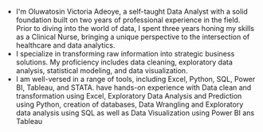 - I'm Oluwatosin Victoria Adeoye, a self-taught Data Analyst with a solid foundation built on two years of professional experience in the field. Prior to diving into the world of data, I spent three years honing my skills as a Clinical Nurse, bringing a unique perspective to the intersection of healthcare and data analytics.
- I specialize in transforming raw information into strategic business solutions. My proficiency includes data cleaning, exploratory data analysis, statistical modeling, and data visualization.
- I am well-versed in a range of tools, including  Excel, Python, SQL, Power BI, Tableau, and STATA. have hands-on experience with Data clean and transformation using Excel, Exploratory Data Analysis and Prediction using Python, creation of databases, Data Wrangling and Exploratory data analysis using SQL as well as Data Visualization using Power BI ans Tableau

<!---
Vicktosin/Vicktosin is a ✨ special ✨ repository because its `README.md` (this file) appears on your GitHub profile.
You can click the Preview link to take a look at your changes.
--->
